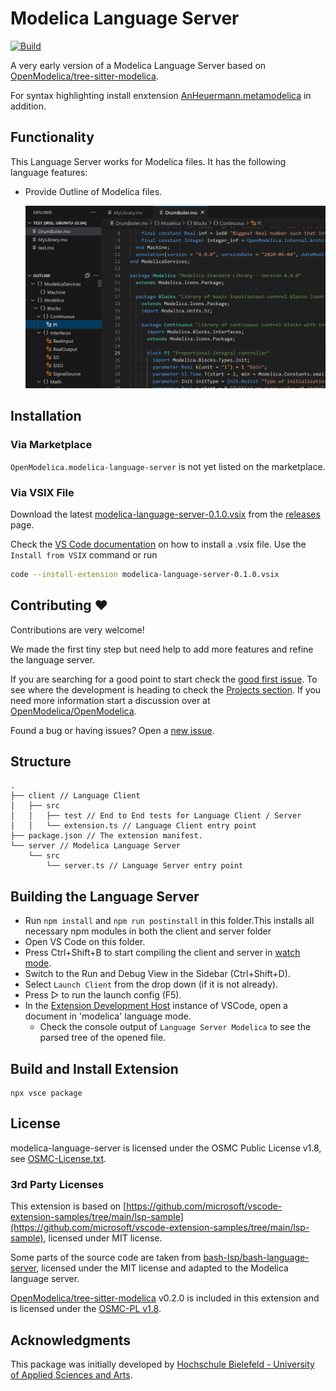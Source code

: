 # Modelica Language Server

[![Build](https://github.com/OpenModelica/modelica-language-server/actions/workflows/test.yml/badge.svg)](https://github.com/OpenModelica/modelica-language-server/actions/workflows/test.yml)

A very early version of a Modelica Language Server based on
[OpenModelica/tree-sitter-modelica](https://github.com/OpenModelica/tree-sitter-modelica).

For syntax highlighting install enxtension
[AnHeuermann.metamodelica](https://marketplace.visualstudio.com/items?itemName=AnHeuermann.metamodelica)
in addition.

## Functionality

This Language Server works for Modelica files. It has the following language
features:

  - Provide Outline of Modelica files.

    ![Outline](images/outline_demo.png)

## Installation

### Via Marketplace

`OpenModelica.modelica-language-server` is not yet listed on the marketplace.

### Via VSIX File

Download the latest
[modelica-language-server-0.1.0.vsix](https://github.com/OpenModelica/modelica-language-server/releases/download/v0.1.0/modelica-language-server-0.1.0.vsix)
from the
[releases](https://github.com/OpenModelica/modelica-language-server/releases)
page.

Check the [VS Code documentation](https://code.visualstudio.com/docs/editor/extension-marketplace#_install-from-a-vsix)
on how to install a .vsix file.
Use the `Install from VSIX` command or run

```bash
code --install-extension modelica-language-server-0.1.0.vsix
```

## Contributing ❤️

Contributions are very welcome!

We made the first tiny step but need help to add more features and refine the
language server.

If you are searching for a good point to start
check the
[good first issue](https://github.com/OpenModelica/modelica-language-server/labels/good%20first%20issue).
To see where the development is heading to check the
[Projects section](https://github.com/OpenModelica/modelica-language-server/projects?query=is%3Aopen).
If you need more information start a discussion over at
[OpenModelica/OpenModelica](https://github.com/OpenModelica/OpenModelica).

Found a bug or having issues? Open a
[new issue](https://github.com/OpenModelica/modelica-language-server/issues/new/choose).

## Structure

```
.
├── client // Language Client
│   ├── src
│   │   ├── test // End to End tests for Language Client / Server
│   │   └── extension.ts // Language Client entry point
├── package.json // The extension manifest.
└── server // Modelica Language Server
    └── src
        └── server.ts // Language Server entry point
```

## Building the Language Server

  - Run `npm install` and `npm run postinstall` in this folder.This installs all
    necessary npm modules in both the client and server folder
  - Open VS Code on this folder.
  - Press Ctrl+Shift+B to start compiling the client and server in [watch
    mode](https://code.visualstudio.com/docs/editor/tasks#:~:text=The%20first%20entry%20executes,the%20HelloWorld.js%20file.).
  - Switch to the Run and Debug View in the Sidebar (Ctrl+Shift+D).
  - Select `Launch Client` from the drop down (if it is not already).
  - Press ▷ to run the launch config (F5).
  - In the [Extension Development
    Host](https://code.visualstudio.com/api/get-started/your-first-extension#:~:text=Then%2C%20inside%20the%20editor%2C%20press%20F5.%20This%20will%20compile%20and%20run%20the%20extension%20in%20a%20new%20Extension%20Development%20Host%20window.)
    instance of VSCode, open a document in 'modelica' language mode.
    - Check the console output of `Language Server Modelica` to see the parsed
      tree of the opened file.

## Build and Install Extension

```
npx vsce package
```

## License

modelica-language-server is licensed under the OSMC Public License v1.8, see
[OSMC-License.txt](./OSMC-License.txt).

### 3rd Party Licenses

This extension is based on
[https://github.com/microsoft/vscode-extension-samples/tree/main/lsp-sample](https://github.com/microsoft/vscode-extension-samples/tree/main/lsp-sample),
licensed under MIT license.

Some parts of the source code are taken from
[bash-lsp/bash-language-server](https://github.com/bash-lsp/bash-language-server),
licensed under the MIT license and adapted to the Modelica language server.

[OpenModelica/tree-sitter-modelica](https://github.com/OpenModelica/tree-sitter-modelica)
v0.2.0 is included in this extension and is licensed under the [OSMC-PL
v1.8](./server/OSMC-License.txt).

## Acknowledgments

This package was initially developed by
[Hochschule Bielefeld - University of Applied Sciences and Arts](hsbi.de).
